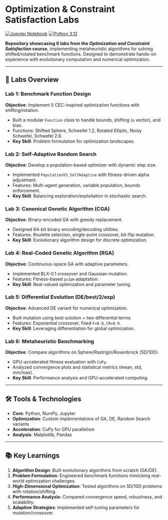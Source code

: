 # Optimization & Constraint Satisfaction Labs

[![Jupyter Notebook](https://img.shields.io/badge/Jupyter-Notebook-orange)](OCS.ipynb)
[![Python 3.12](https://img.shields.io/badge/Python-3.12-blue)](https://www.python.org/)

**Repository showcasing 6 labs from the *Optimization and Constraint Satisfaction* course**, implementing metaheuristic algorithms for solving shifted/rotated benchmark functions. Designed to demonstrate hands-on experience with evolutionary computation and numerical optimization.

---

## 🧪 Labs Overview

### **Lab 1: Benchmark Function Design**  
**Objective**: Implement 5 CEC-inspired optimization functions with shifting/rotation.  
- Built a modular `Function` class to handle bounds, shifting (`o` vector), and bias.  
- Functions: Shifted Sphere, Schwefel 1.2, Rotated Elliptic, Noisy Schwefel, Schwefel 2.6.  
- **Key Skill**: Problem formulation for optimization landscapes.  

### **Lab 2: Self-Adaptive Random Search**  
**Objective**: Develop a population-based optimizer with dynamic step size.  
- Implemented `PopulationV3_SelfAdaptive` with fitness-driven alpha adjustment.  
- Features: Multi-agent generation, variable population, bounds enforcement.  
- **Key Skill**: Balancing exploration/exploitation in stochastic search.  

### **Lab 3: Canonical Genetic Algorithm (CGA)**  
**Objective**: Binary-encoded GA with greedy replacement.  
- Designed 64-bit binary encoding/decoding utilities.  
- Features: Roulette selection, single-point crossover, bit-flip mutation.  
- **Key Skill**: Evolutionary algorithm design for discrete optimization.  

### **Lab 4: Real-Coded Genetic Algorithm (RGA)**  
**Objective**: Continuous-space GA with adaptive parameters.  
- Implemented BLX-0.1 crossover and Gaussian mutation.  
- Features: Fitness-based `pc`/`pm` adaptation.  
- **Key Skill**: Real-valued optimization and parameter tuning.  

### **Lab 5: Differential Evolution (DE/best/2/exp)**  
**Objective**: Advanced DE variant for numerical optimization.  
- Built mutation using best solution + two differential terms.  
- Features: Exponential crossover, fixed `F=0.8`, `CR=0.9`.  
- **Key Skill**: Leveraging differentiation for global optimization.  

### **Lab 6: Metaheuristic Benchmarking**  
**Objective**: Compare algorithms on Sphere/Rastrigin/Rosenbrock (5D/10D).  
- GPU-accelerated fitness evaluation with `CuPy`.  
- Analyzed convergence plots and statistical metrics (mean, std, min/max).  
- **Key Skill**: Performance analysis and GPU-accelerated computing.  

---

## 🛠️ Tools & Technologies  
- **Core**: Python, NumPy, Jupyter  
- **Optimization**: Custom implementations of GA, DE, Random Search variants  
- **Acceleration**: CuPy for GPU parallelism  
- **Analysis**: Matplotlib, Pandas  

---

## 📚 Key Learnings  
1. **Algorithm Design**: Built evolutionary algorithms from scratch (GA/DE).  
2. **Problem Formulation**: Engineered benchmark functions mimicking real-world optimization challenges.  
3. **High-Dimensional Optimization**: Tested algorithms on 5D/10D problems with rotation/shifting.  
4. **Performance Analysis**: Compared convergence speed, robustness, and scalability.  
5. **Adaptive Strategies**: Implemented self-tuning parameters for mutation/crossover.  
